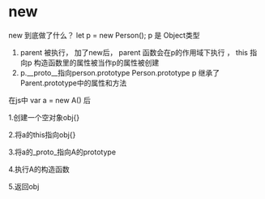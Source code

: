 # new

new 到底做了什么？
let p = new Person();
p 是 Object类型

1. parent 被执行， 加了new后， parent 函数会在p的作用域下执行 ， this 指向p 构造函数里的属性被当作p的属性被创建
2. p.__proto__指向person.prototype Person.prototype p 继承了 Parent.prototype中的属性和方法

在js中 var a = new A() 后

1.创建一个空对象obj{}

2.将a的this指向obj{}

3.将a的_proto_指向A的prototype

4.执行A的构造函数

5.返回obj

